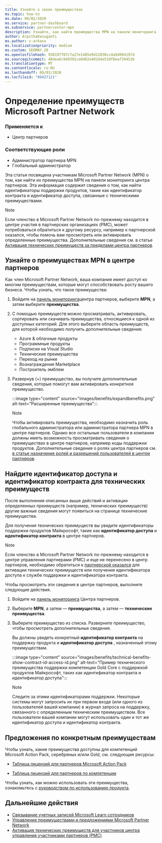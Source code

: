 ```yaml
---
title: Узнайте о своих преимуществах
ms.topic: how-to
ms.date: 09/02/2020
ms.service: partner-dashboard
ms.subservice: partnercenter-mpn
description: Узнайте, как найти преимущества MPN на панели мониторинга центра партнеров.
author: ArpithaKanuganti
ms.author: v-arkanu
ms.localizationpriority: medium
ms.custom: SEOMAY.20
ms.openlocfilehash: 938197707c7a27e1485e9d22030cc4a94094197d
ms.sourcegitcommit: 48dea6c949391ce0d62e401d4e53df8eaf39453b
ms.translationtype: MT
ms.contentlocale: ru-RU
ms.lasthandoff: 09/03/2020
ms.locfileid: "89427121"
---
```

# <a name="locate-your-microsoft-partner-network-benefits"></a>Определение преимуществ Microsoft Partner Network 

### <a name="applies-to"></a>Применяется к

- Центр партнеров

### <a name="appropriate-roles"></a>Соответствующие роли

- Администратор партнера MPN
- Глобальный администратор

Эта статья посвящена участникам Microsoft Partner Network (MPN) о том, как найти их преимущества MPN на панели мониторинга центра партнеров. Эта информация содержит сведения о том, как найти идентификаторы поддержки продуктов, такие как идентификатор контракта и идентификатор доступа, связанные с техническими преимуществами.

>[!NOTE]
> Если членство в Microsoft Partner Network по-прежнему находится в центре участия в партнерских организациях (PMC), может потребоваться обратиться к другому ресурсу, например к партнерской оказался, чтобы помочь вам просмотреть или активировать определенные преимущества. Дополнительные сведения см. в статье [Активация технических преимуществ за пределами центра партнеров](partner-membership-center-tech-benefits-activate.md).

## <a name="find-your-mpn-benefits-in-partner-center"></a>Узнайте о преимуществах MPN в центре партнеров

Как член Microsoft Partner Network, ваша компания имеет доступ ко многим преимуществам, которые могут способствовать росту вашего бизнеса. Чтобы узнать, что такое преимущества:

1. Войдите на [панель мониторинга](https://partner.microsoft.com/dashboard/home)центра партнеров, выберите **MPN**, а затем выберите **преимущества**.

2. С помощью преимуществ можно просматривать, активировать, сортировать или скачивать преимущества, относящиеся к одной из доступных категорий. Для этого выберите область преимуществ, для которой необходимо получить дополнительные сведения:

   - Azure & облачные продукты
   - Программные продукты
   - Подписки на Visual Studio
   - Технические преимущества
   - Переход на рынке
   - Вознаграждения Marketplace
   - Построитель эмблем

3. Развернув (+) преимущество, вы получите дополнительные сведения, которые помогут вам активировать конкретное преимущество.

   :::image type="content" source="images/benefits/expandbenefits.png" alt-text="Расширенные преимущества":::

   > [!NOTE]
   > Чтобы активировать преимущества, необходимо назначить роль глобального администратора или администратора партнера MPN в центре партнеров. Однако все остальные пользователи в компании должны иметь возможность просматривать сведения о преимуществах в центре партнеров, например коды поддержки продуктов. Дополнительные сведения о ролях центра партнеров см. [в статье назначение ролей и разрешений пользователей в центре партнеров](permissions-overview.md).

## <a name="find-access-id-and-contract-id-for-technical-benefits"></a>Найдите идентификатор доступа и идентификатор контракта для технических преимуществ

После выполнения описанных выше действий и активации определенных преимуществ (например, технических преимуществ) другие важные сведения могут появиться на странице технические преимущества.

Для получения технических преимуществ вы увидите идентификаторы поддержки продуктов Майкрософт, такие как **идентификатор доступа** и **идентификатор контракта** в центре партнеров.

>[!NOTE]
> Если членство в Microsoft Partner Network по-прежнему находится в центре управления партнерами (PMC) и еще не перенесено в центр партнеров, необходимо обратиться к [партнерской оказался](partner-membership-center-tech-benefits-activate.md) для активации технических преимуществ или получения идентификатора доступа к службе поддержки и идентификатора контракта.

 Чтобы просмотреть эти сведения в центре партнеров, выполните следующие действия.

1. Войдите на [панель мониторинга](https://partner.microsoft.com/dashboard/home) Центра партнеров.

2. Выберите **MPN**, а затем — **преимущества**, а затем — **технические преимущества**.

3. Выберите преимущество из списка. Разверните преимущество, чтобы просмотреть дополнительные сведения. 

   Вы должны увидеть конкретный **идентификатор контракта** на поддержку продукта и **идентификатор доступа** , назначенный этому преимуществам.  

   :::image type="content" source="images/benefits/technical-benefits-show-contract-id-access-id.png" alt-text="Пример технического преимущества поддержки компетенции Gold Core с поддержкой продуктов Майкрософт, таких как идентификатор контракта и идентификатор доступа":::

   > [!NOTE]
   > Следите за этими идентификаторами поддержки. Некоторые системы могут запросить их при первом входе (или одного из пользователей вашей компании) в журнал запроса на поддержку, связанного с определенным техническим преимуществом. Все пользователи вашей компании могут использовать один и тот же идентификатор доступа и идентификатор контракта.

## <a name="specific-benefit-offers"></a>Предложения по конкретным преимуществам

Чтобы узнать, какие преимущества доступны для компетенций Microsoft Action Pack, серебряных и/или Gold, см. следующие ресурсы:

- [Таблица лицензий для партнеров Microsoft Action Pack](https://assetsprod.microsoft.com/mpn/MPN-MAPS-Software-IUR-License-Table.xlsx)

- [Таблица лицензий для партнеров по компетенции](https://assetsprod.microsoft.com/mpn-maps-software-iur-competency-license-table.docx)

Чтобы узнать, как можно использовать эти преимущества, ознакомьтесь с [руководством по использованию продукта](https://assets.microsoft.com/MPN-MAPS-Product-Usage-Guide.pdf).

## <a name="next-steps"></a>Дальнейшие действия

- [Связывание учетных записей Microsoft Learn сотрудников](ms-learn-associate.md)
- [Управление преимуществами и предложениями Microsoft Partner Network](manage-your-partner-network-benefits.md)
- [Активация технических преимуществ для участников центра управления участниками партнеров (PMC)](partner-membership-center-tech-benefits-activate.md)